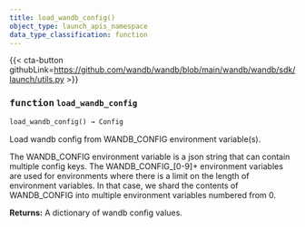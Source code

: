 ```yaml
---
title: load_wandb_config()
object_type: launch_apis_namespace
data_type_classification: function
---
```


{{< cta-button githubLink=https://github.com/wandb/wandb/blob/main/wandb/wandb/sdk/launch/utils.py >}}




### <kbd>function</kbd> `load_wandb_config`

```python
load_wandb_config() → Config
```

Load wandb config from WANDB_CONFIG environment variable(s). 

The WANDB_CONFIG environment variable is a json string that can contain multiple config keys. The WANDB_CONFIG_[0-9]+ environment variables are used for environments where there is a limit on the length of environment variables. In that case, we shard the contents of WANDB_CONFIG into multiple environment variables numbered from 0. 



**Returns:**
  A dictionary of wandb config values. 
